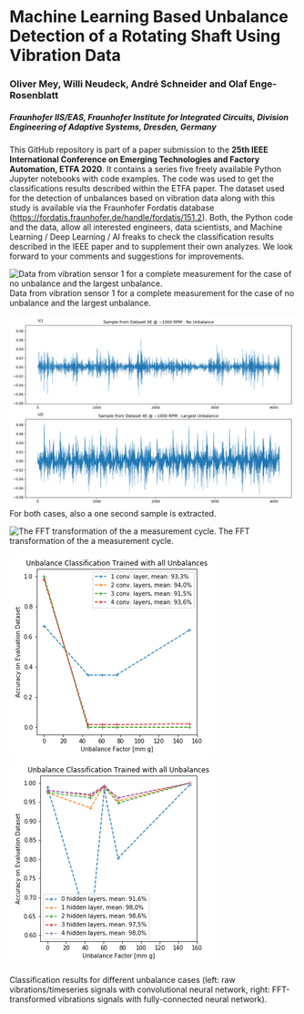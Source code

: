 # Machine Learning Based Unbalance Detection of a Rotating Shaft Using Vibration Data
### Oliver Mey, Willi Neudeck, André Schneider and Olaf Enge-Rosenblatt
##### Fraunhofer IIS/EAS, Fraunhofer Institute for Integrated Circuits, Division Engineering of Adaptive Systems, Dresden, Germany

This GitHub repository is part of a paper submission to the **25th IEEE International Conference on Emerging Technologies and Factory Automation, ETFA 2020**. It contains a series five freely available Python Jupyter notebooks with code examples. The code was used to get the classifications results described within the ETFA paper. The dataset used for the
detection of unbalances based on vibration data along with this study is available via the Fraunhofer Fordatis database (https://fordatis.fraunhofer.de/handle/fordatis/151.2). Both, the Python code and the data, allow all interested engineers, data scientists, and Machine Learning / Deep Learning / AI freaks to check the classification results described in the IEEE paper and to supplement their own analyzes. We look forward to your comments and suggestions for improvements.


![Data from vibration sensor 1 for a complete measurement for the case of no unbalance and the largest
unbalance.](figures/Fig.4_ab.png)
Data from vibration sensor 1 for a complete measurement for the case of no unbalance and the largest
unbalance.

![For both cases, also a one second sample is extracted.](figures/Fig.4_cd.png)
For both cases, also a one second sample is extracted.

![The FFT transformation of the a measurement cycle.](figures/Fig.4_ef.png)
The FFT transformation of the a measurement cycle.

![Classification results based on Convolutional Neural Networks for different unbalance cases.](figures/Fig.6_b.png) ![Classification results  based on FFT-transformed signals for different unbalance cases.](figures/Fig.6_e.png)

Classification results for different unbalance cases (left: raw vibrations/timeseries signals with convolutional neural network, right: FFT-transformed vibrations signals with fully-connected neural network).
